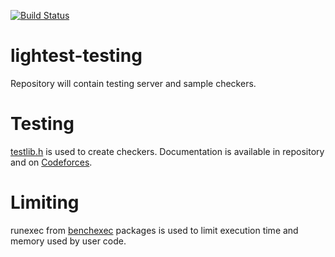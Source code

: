 [![Build Status](https://travis-ci.com/lightest-dev/lightest-testing.svg?branch=master)](https://travis-ci.com/lightest-dev/lightest-testing)

# lightest-testing
Repository will contain testing server and sample checkers.

# Testing
[testlib.h](https://github.com/MikeMirzayanov/testlib) is used to create checkers. Documentation is available in repository and on [Codeforces](https://codeforces.com/blog/entry/18431).

# Limiting
runexec from [benchexec](https://github.com/sosy-lab/benchexec) packages is used to limit execution time and memory used by user code.
